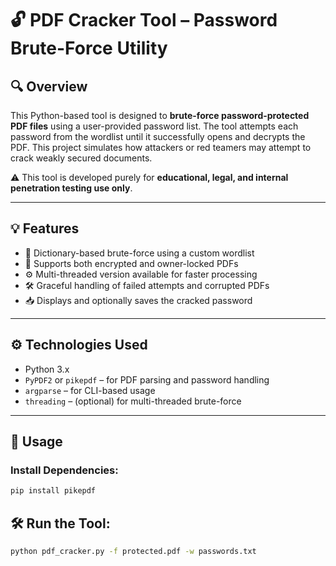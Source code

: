 # 🔓 PDF Cracker Tool – Password Brute-Force Utility

## 🔍 Overview

This Python-based tool is designed to **brute-force password-protected PDF files** using a user-provided password list. The tool attempts each password from the wordlist until it successfully opens and decrypts the PDF. This project simulates how attackers or red teamers may attempt to crack weakly secured documents.

⚠️ This tool is developed purely for **educational, legal, and internal penetration testing use only**.

---

## 💡 Features

- 🧠 Dictionary-based brute-force using a custom wordlist
- 📄 Supports both encrypted and owner-locked PDFs
- ⚙️ Multi-threaded version available for faster processing
- 🛠️ Graceful handling of failed attempts and corrupted PDFs
- 📥 Displays and optionally saves the cracked password

---

## ⚙️ Technologies Used

- Python 3.x
- `PyPDF2` or `pikepdf` – for PDF parsing and password handling
- `argparse` – for CLI-based usage
- `threading` – (optional) for multi-threaded brute-force

---
## 🚀 Usage

### Install Dependencies:
```bash
pip install pikepdf
```

## 🛠 Run the Tool:

```bash
python pdf_cracker.py -f protected.pdf -w passwords.txt
```
